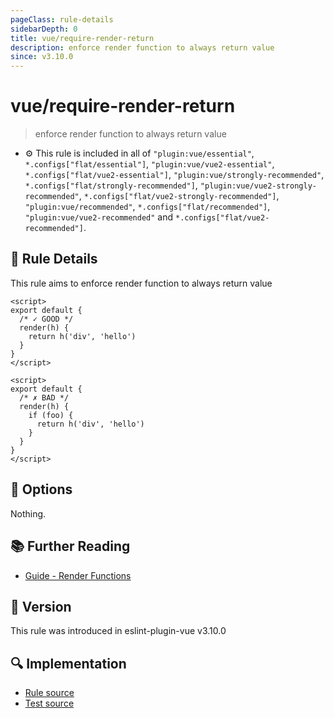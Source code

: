 ```yaml
---
pageClass: rule-details
sidebarDepth: 0
title: vue/require-render-return
description: enforce render function to always return value
since: v3.10.0
---
```


# vue/require-render-return

> enforce render function to always return value

- :gear: This rule is included in all of `"plugin:vue/essential"`, `*.configs["flat/essential"]`, `"plugin:vue/vue2-essential"`, `*.configs["flat/vue2-essential"]`, `"plugin:vue/strongly-recommended"`, `*.configs["flat/strongly-recommended"]`, `"plugin:vue/vue2-strongly-recommended"`, `*.configs["flat/vue2-strongly-recommended"]`, `"plugin:vue/recommended"`, `*.configs["flat/recommended"]`, `"plugin:vue/vue2-recommended"` and `*.configs["flat/vue2-recommended"]`.

## :book: Rule Details

This rule aims to enforce render function to always return value

<eslint-code-block :rules="{'vue/require-render-return': ['error']}">

```vue
<script>
export default {
  /* ✓ GOOD */
  render(h) {
    return h('div', 'hello')
  }
}
</script>
```

</eslint-code-block>

<eslint-code-block :rules="{'vue/require-render-return': ['error']}">

```vue
<script>
export default {
  /* ✗ BAD */
  render(h) {
    if (foo) {
      return h('div', 'hello')
    }
  }
}
</script>
```

</eslint-code-block>

## :wrench: Options

Nothing.

## :books: Further Reading

- [Guide - Render Functions](https://vuejs.org/guide/extras/render-function.html)

## :rocket: Version

This rule was introduced in eslint-plugin-vue v3.10.0

## :mag: Implementation

- [Rule source](https://github.com/vuejs/eslint-plugin-vue/blob/master/lib/rules/require-render-return.js)
- [Test source](https://github.com/vuejs/eslint-plugin-vue/blob/master/tests/lib/rules/require-render-return.js)
